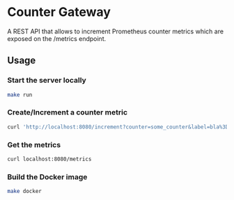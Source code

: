 # Counter Gateway

A REST API that allows to increment Prometheus counter metrics which are
exposed on the /metrics endpoint.

## Usage

### Start the server locally

```bash
make run
```

### Create/Increment a counter metric

```bash
curl 'http://localhost:8080/increment?counter=some_counter&label=bla%3Dblub&label=hallo%3Dwelt'
```

### Get the metrics

```bash
curl localhost:8080/metrics
```

### Build the Docker image

```bash
make docker
```
